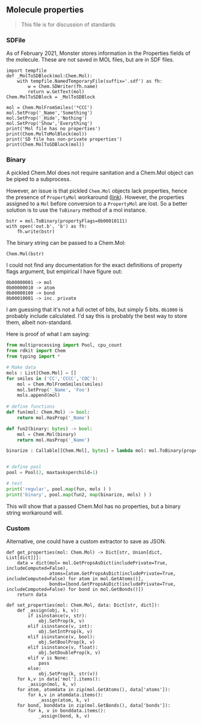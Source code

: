 ## Molecule properties

> This file is for discussion of standards

### SDFile
As of February 2021, Monster stores information in the Properties fields of the molecule.
These are not saved in MOL files, but are in SDF files.

    import tempfile
    def _MolToSDBlock(mol:Chem.Mol):
        with tempfile.NamedTemporaryFile(suffix='.sdf') as fh:
            w = Chem.SDWriter(fh.name)
            return w.GetText(mol)
    Chem.MolToSDBlock = _MolToSDBlock

    mol = Chem.MolFromSmiles('*CCC')
    mol.SetProp('_Name','Something')
    mol.SetProp('_Hide','Nothing')
    mol.SetProp('Show','Everything')
    print('Mol file has no properties')
    print(Chem.MolToMolBlock(mol))
    print('SD file has non-private properties')
    print(Chem.MolToSDBlock(mol))
    
### Binary
A pickled Chem.Mol does not require sanitation
and a Chem.Mol object can be piped to a subprocess.

However, an issue is that pickled `Chem.Mol` objects lack properties,
hence the presence of `PropertyMol` workaround ([link](https://www.rdkit.org/docs/source/rdkit.Chem.PropertyMol.html)).
However, the properties assigned to a `Mol` before conversion to a `PropertyMol` are lost.
So a better solution is to use the `ToBinary` method of a mol instance.

    bstr = mol.ToBinary(propertyFlags=0b00010111)
    with open('out.b', 'b') as fh:
        fh.write(bstr)
        
The binary string can be passed to a Chem.Mol:

    Chem.Mol(bstr)

I could not find any documentation for the exact definitions of property flags argument, but empirical I have figure out:

    0b00000001 -> mol
    0b00000010 -> atom
    0b00000100 -> bond
    0b00010001 -> inc. private
    
I am guessing that it's not a full octet of bits, but simply 5 bits. `0b1000` is probably include calculated.
I'd say this is probably the best way to store them, albeit non-standard.

Here is proof of what I am saying:

```python
from multiprocessing import Pool, cpu_count
from rdkit import Chem
from typing import *

# Make data
mols : List[Chem.Mol] = []
for smiles in ('CC','CCCC','COC'):
    mol = Chem.MolFromSmiles(smiles)
    mol.SetProp('_Name', 'Foo')
    mols.append(mol)
    
# define functions
def fun(mol: Chem.Mol) -> bool:
    return mol.HasProp('_Name')

def fun2(binary: bytes) -> bool:
    mol = Chem.Mol(binary)
    return mol.HasProp('_Name')

binarize : Callable[[Chem.Mol], bytes] = lambda mol: mol.ToBinary(propertyFlags=0b00010111)


# define pool
pool = Pool(2, maxtasksperchild=1)

# test
print('regular', pool.map(fun, mols ) )
print('binary', pool.map(fun2, map(binarize, mols) ) )
```
This will show that a passed Chem.Mol has no properties, but a binary string workaround will.


### Custom
Alternative, one could have a custom extractor to save as JSON.


    def get_properties(mol: Chem.Mol) -> Dict[str, Union[dict, List[dict]]]:
        data = dict(mol= mol.GetPropsAsDict(includePrivate=True, includeComputed=False),
                    atoms=[atom.GetPropsAsDict(includePrivate=True, includeComputed=False) for atom in mol.GetAtoms()],
                    bonds=[bond.GetPropsAsDict(includePrivate=True, includeComputed=False) for bond in mol.GetBonds()])
        return data

    def set_properties(mol: Chem.Mol, data: Dict[str, dict]):
        def _assign(obj, k, v):
            if isinstance(v, str):
                obj.SetProp(k, v)
            elif isinstance(v, int):
                obj.SetIntProp(k, v)
            elif isinstance(v, bool):
                obj.SetBoolProp(k, v)
            elif isinstance(v, float):
                obj.SetDoubleProp(k, v)
            elif v is None:
                pass
            else:
                obj.SetProp(k, str(v))
        for k,v in data['mol'].items():
            _assign(mol, k, v)
        for atom, atomdata in zip(mol.GetAtoms(), data['atoms']):
            for k,v in atomdata.items():
                _assign(atom, k, v)
        for bond, bonddata in zip(mol.GetBonds(), data['bonds']):
            for k, v in bonddata.items():
                _assign(bond, k, v)
